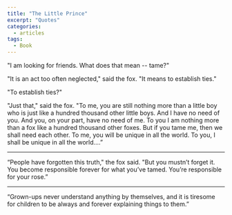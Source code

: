 ```yaml
---
title: "The Little Prince"
excerpt: "Quotes"
categories:
  - articles
tags:
  - Book
---
```



"I am looking for friends. What does that mean -- tame?"

"It is an act too often neglected," said the fox. "It means to establish ties."

"To establish ties?"

"Just that," said the fox. "To me, you are still nothing more than a little boy who is just like a hundred thousand other little boys. And I have no need of you. And you, on your part, have no need of me. To you I am nothing more than a fox like a hundred thousand other foxes. But if you tame me, then we shall need each other. To me, you will be unique in all the world. To you, I shall be unique in all the world....”

-------

“People have forgotten this truth," the fox said. "But you mustn’t forget it. You become responsible forever for what you’ve tamed. You’re responsible for your rose.”

-------

“Grown-ups never understand anything by themselves, and it is tiresome for children to be always and forever explaining things to them.”

